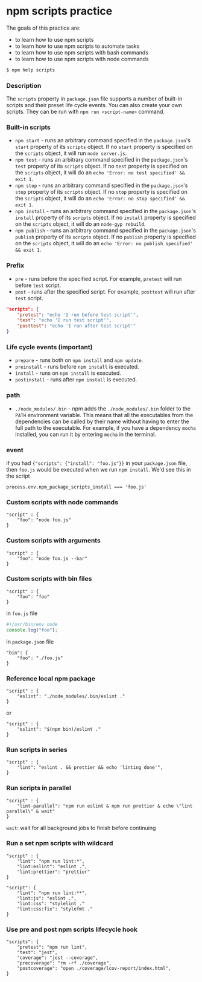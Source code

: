 # npm scripts practice

The goals of this practice are:

- to learn how to use npm scripts
- to learn how to use npm scripts to automate tasks
- to learn how to use npm scripts with bash commands
- to learn how to use npm scripts with node commands

```bash
$ npm help scripts
```

### Description

The `scripts` property in `package.json` file supports a number of built-in scripts and their preset life cycle events. You can also create your own scripts.
They can be run with `npm run <script-name>` command.

### Built-in scripts

- `npm start` - runs an arbitrary command specified in the `package.json`'s `start` property of its `scripts` object. If no `start` property is specified on the `scripts` object, it will run `node server.js`.
- `npm test` - runs an arbitrary command specified in the `package.json`'s `test` property of its `scripts` object. If no `test` property is specified on the `scripts` object, it will do an `echo 'Error: no test specified' && exit 1`.
- `npm stop` - runs an arbitrary command specified in the `package.json`'s `stop` property of its `scripts` object. If no `stop` property is specified on the `scripts` object, it will do an `echo 'Error: no stop specified' && exit 1`.
- `npm install` - runs an arbitrary command specified in the `package.json`'s `install` property of its `scripts` object. If no `install` property is specified on the `scripts` object, it will do an `node-gyp rebuild`.
- `npm publish` - runs an arbitrary command specified in the `package.json`'s `publish` property of its `scripts` object. If no `publish` property is specified on the `scripts` object, it will do an `echo 'Error: no publish specified' && exit 1`.

### Prefix

- `pre` - runs before the specified script. For example, `pretest` will run before `test` script.
- `post` - runs after the specified script. For example, `posttest` will run after `test` script.

```json
"scripts": {
    "pretest": "echo 'I run before test script'",
    "test": "echo 'I run test script'",
    "posttest": "echo 'I run after test script'"
}
```

### Life cycle events (important)

- `prepare` - runs both on `npm install` and `npm update`.
- `preinstall` - runs before `npm install` is executed.
- `install` - runs on `npm install` is executed.
- `postinstall` - runs after `npm install` is executed.

### path

- `./node_modules/.bin` - npm adds the `./node_modules/.bin` folder to the `PATH` environment variable. This means that all the executables from the dependencies can be called by their name without having to enter the full path to the executable. For example, if you have a dependency `mocha` installed, you can run it by entering `mocha` in the terminal.

### event

if you had `{"scripts": {"install": "foo.js"}}` in your `package.json` file, then `foo.js` would be executed when we run `npm install`. We'd see this in the script

```
process.env.npm_package_scripts_install === 'foo.js'
```

### Custom scripts with node commands

```
"script" : {
    "foo": "node foo.js"
}
```

### Custom scripts with arguments

```
"script" : {
    "foo": "node foo.js --bar"
}
```

### Custom scripts with bin files

```
"script" : {
    "foo": "foo"
}
```

in `foo.js` file

```js
#!/usr/bin/env node
console.log("foo");
```

in `package.json` file

```
"bin": {
    "foo": "./foo.js"
}
```

### Reference local npm package

```
"script" : {
    "eslint": "./node_modules/.bin/eslint ."
}
```

or

```
"script" : {
    "eslint": "$(npm bin)/eslint ."
}
```

### Run scripts in series

```
"script" : {
    "lint": "eslint . && prettier && echo 'linting done'",
}
```

### Run scripts in parallel

```
"script" : {
    "lint-parallel": "npm run eslint & npm run prettier & echo \"lint parallel\" & wait"
}
```

`wait`: wait for all background jobs to finish before continuing

### Run a set npm scripts with wildcard

```
"script" : {
    "lint": "npm run lint:*",
    "lint:eslint": "eslint .",
    "lint:prettier": "prettier"
}
```

```
"script": {
    "lint": "npm run lint:**",
    "lint:js": "eslint .",
    "lint:css": "stylelint ."
    "lint:css:fix": "stylefmt ."
}
```

### Use pre and post npm scripts lifecycle hook
```
"scripts": {
    "pretest": "npm run lint",
    "test": "jest",
    "coverage": "jest --coverage",
    "precoverage": "rm -rf ./coverage",
    "postcoverage": "open ./coverage/lcov-report/index.html",
}
```
